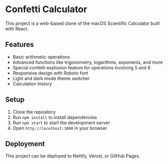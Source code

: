 # Confetti Calculator

This project is a web-based clone of the macOS Scientific Calculator built with React.

## Features

- Basic arithmetic operations
- Advanced functions like trigonometry, logarithms, exponents, and more
- Special confetti explosion feature for operations involving 5 and 6
- Responsive design with Roboto font
- Light and dark mode theme switcher
- Calculation history

## Setup

1. Clone the repository
2. Run `npm install` to install dependencies
3. Run `npm start` to start the development server
4. Open `http://localhost:3000` in your browser

## Deployment

This project can be deployed to Netlify, Vercel, or GitHub Pages.
